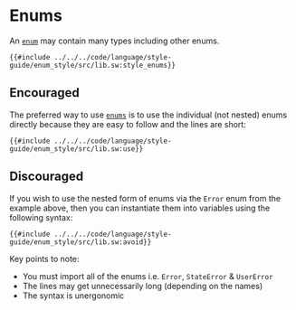 # Enums

An [`enum`](../../language/built-ins/enums.md) may contain many types including other enums.

```sway
{{#include ../../../code/language/style-guide/enum_style/src/lib.sw:style_enums}}
```

## Encouraged

The preferred way to use [`enums`](../built-ins/enums.md) is to use the individual (not nested) enums directly because they are easy to follow and the lines are short:

```sway
{{#include ../../../code/language/style-guide/enum_style/src/lib.sw:use}}
```

## Discouraged

If you wish to use the nested form of enums via the `Error` enum from the example above, then you can instantiate them into variables using the following syntax:

```sway
{{#include ../../../code/language/style-guide/enum_style/src/lib.sw:avoid}}
```

Key points to note:

- You must import all of the enums i.e. `Error`, `StateError` & `UserError`
- The lines may get unnecessarily long (depending on the names)
- The syntax is unergonomic
